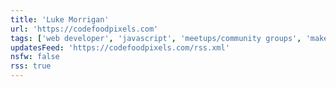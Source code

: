 ```yaml
---
title: 'Luke Morrigan'
url: 'https://codefoodpixels.com'
tags: ['web developer', 'javascript', 'meetups/community groups', 'maker']
updatesFeed: 'https://codefoodpixels.com/rss.xml'
nsfw: false
rss: true
---
```

